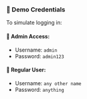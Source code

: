 ### 🔐 Demo Credentials

To simulate logging in:

#### 👤 Admin Access:
- Username: `admin`
- Password: `admin123`

#### 👥 Regular User:
- Username: `any other name`
- Password: `anything`
